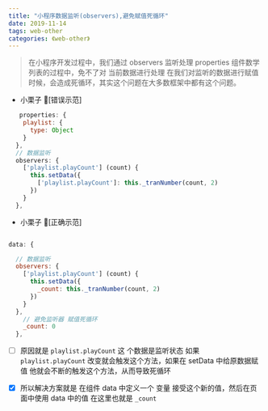 ```yaml
---
title: "小程序数据监听(observers),避免赋值死循环"
date: 2019-11-14
tags: web-other
categories: 《web-other》
---
```


> 在小程序开发过程中，我们通过 observers 监听处理 properties 组件数学列表的过程中，免不了对 当前数据进行处理
> 在我们对监听的数据进行赋值时候，会造成死循环，其实这个问题在大多数框架中都有这个问题。

- 小栗子 🌰[错误示范]

```js
   properties: {
    playlist: {
      type: Object
    }
  },
  // 数据监听
  observers: {
    ['playlist.playCount'] (count) {
      this.setData({
        ['playlist.playCount']: this._tranNumber(count, 2)
      })
    }
  },
```

- 小栗子 🌰[正确示范]

```js

data: {

  // 数据监听
  observers: {
    ['playlist.playCount'] (count) {
      this.setData({
        _count: this._tranNumber(count, 2)
      })
    }
  },
    // 避免监听器 赋值死循环
    _count: 0
  },
```

- [ ] 原因就是 `playlist.playCount` 这 个数据是监听状态 如果 `playlist.playCount` 改变就会触发这个方法，如果在 setData 中给原数据赋值 他就会不断的触发这个方法，从而导致死循环

- [x] 所以解决方案就是 在组件 data 中定义一个 变量 接受这个新的值，然后在页面中使用 data 中的值 在这里也就是 `_count`
